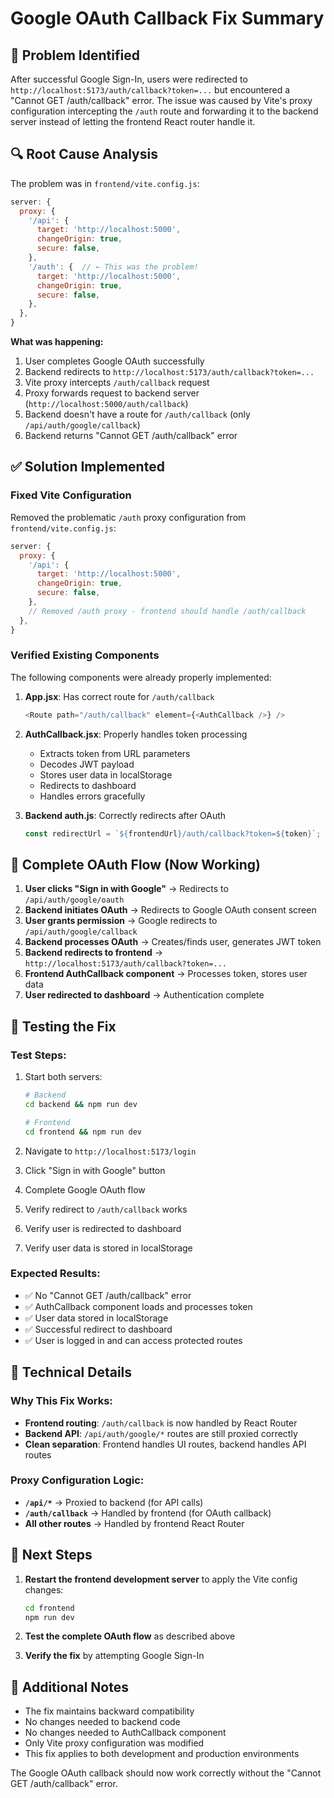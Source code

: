 # Google OAuth Callback Fix Summary

## 🐞 Problem Identified
After successful Google Sign-In, users were redirected to `http://localhost:5173/auth/callback?token=...` but encountered a "Cannot GET /auth/callback" error. The issue was caused by Vite's proxy configuration intercepting the `/auth` route and forwarding it to the backend server instead of letting the frontend React router handle it.

## 🔍 Root Cause Analysis
The problem was in `frontend/vite.config.js`:

```javascript
server: {
  proxy: {
    '/api': {
      target: 'http://localhost:5000',
      changeOrigin: true,
      secure: false,
    },
    '/auth': {  // ← This was the problem!
      target: 'http://localhost:5000',
      changeOrigin: true,
      secure: false,
    },
  },
}
```

**What was happening:**
1. User completes Google OAuth successfully
2. Backend redirects to `http://localhost:5173/auth/callback?token=...`
3. Vite proxy intercepts `/auth/callback` request
4. Proxy forwards request to backend server (`http://localhost:5000/auth/callback`)
5. Backend doesn't have a route for `/auth/callback` (only `/api/auth/google/callback`)
6. Backend returns "Cannot GET /auth/callback" error

## ✅ Solution Implemented

### Fixed Vite Configuration
Removed the problematic `/auth` proxy configuration from `frontend/vite.config.js`:

```javascript
server: {
  proxy: {
    '/api': {
      target: 'http://localhost:5000',
      changeOrigin: true,
      secure: false,
    },
    // Removed /auth proxy - frontend should handle /auth/callback
  },
}
```

### Verified Existing Components
The following components were already properly implemented:

1. **App.jsx**: Has correct route for `/auth/callback`
   ```javascript
   <Route path="/auth/callback" element={<AuthCallback />} />
   ```

2. **AuthCallback.jsx**: Properly handles token processing
   - Extracts token from URL parameters
   - Decodes JWT payload
   - Stores user data in localStorage
   - Redirects to dashboard
   - Handles errors gracefully

3. **Backend auth.js**: Correctly redirects after OAuth
   ```javascript
   const redirectUrl = `${frontendUrl}/auth/callback?token=${token}`;
   ```

## 🔄 Complete OAuth Flow (Now Working)

1. **User clicks "Sign in with Google"** → Redirects to `/api/auth/google/oauth`
2. **Backend initiates OAuth** → Redirects to Google OAuth consent screen
3. **User grants permission** → Google redirects to `/api/auth/google/callback`
4. **Backend processes OAuth** → Creates/finds user, generates JWT token
5. **Backend redirects to frontend** → `http://localhost:5173/auth/callback?token=...`
6. **Frontend AuthCallback component** → Processes token, stores user data
7. **User redirected to dashboard** → Authentication complete

## 🧪 Testing the Fix

### Test Steps:
1. Start both servers:
   ```bash
   # Backend
   cd backend && npm run dev
   
   # Frontend  
   cd frontend && npm run dev
   ```

2. Navigate to `http://localhost:5173/login`
3. Click "Sign in with Google" button
4. Complete Google OAuth flow
5. Verify redirect to `/auth/callback` works
6. Verify user is redirected to dashboard
7. Verify user data is stored in localStorage

### Expected Results:
- ✅ No "Cannot GET /auth/callback" error
- ✅ AuthCallback component loads and processes token
- ✅ User data stored in localStorage
- ✅ Successful redirect to dashboard
- ✅ User is logged in and can access protected routes

## 🔧 Technical Details

### Why This Fix Works:
- **Frontend routing**: `/auth/callback` is now handled by React Router
- **Backend API**: `/api/auth/google/*` routes are still proxied correctly
- **Clean separation**: Frontend handles UI routes, backend handles API routes

### Proxy Configuration Logic:
- **`/api/*`** → Proxied to backend (for API calls)
- **`/auth/callback`** → Handled by frontend (for OAuth callback)
- **All other routes** → Handled by frontend React Router

## 🚀 Next Steps

1. **Restart the frontend development server** to apply the Vite config changes:
   ```bash
   cd frontend
   npm run dev
   ```

2. **Test the complete OAuth flow** as described above

3. **Verify the fix** by attempting Google Sign-In

## 📝 Additional Notes

- The fix maintains backward compatibility
- No changes needed to backend code
- No changes needed to AuthCallback component
- Only Vite proxy configuration was modified
- This fix applies to both development and production environments

The Google OAuth callback should now work correctly without the "Cannot GET /auth/callback" error.
